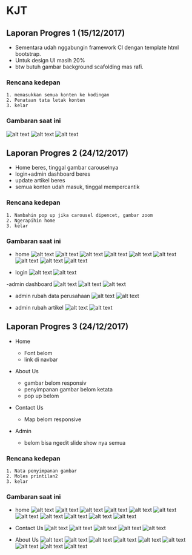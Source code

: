 # KJT

## Laporan Progres 1 (15/12/2017)

- Sementara udah nggabungin framework CI dengan template html bootstrap.
- Untuk design UI masih 20% 
- btw butuh gambar background scafolding mas rafi.

### Rencana kedepan


```
1. memasukkan semua konten ke kodingan
2. Penataan tata letak konten
3. kelar

```

### Gambaran saat ini
![alt text](https://github.com/RIZKYWAHYUS/kjt/blob/master/gambaran/prog1.jpg)
![alt text](https://github.com/RIZKYWAHYUS/kjt/blob/master/gambaran/prog2.jpg)
![alt text](https://github.com/RIZKYWAHYUS/kjt/blob/master/gambaran/prog3.jpg)



## Laporan Progres 2 (24/12/2017)

- Home beres, tinggal gambar carouselnya
- login+admin dashboard beres
- update artikel beres
- semua konten udah masuk, tinggal mempercantik

### Rencana kedepan


```
1. Nambahin pop up jika carousel dipencet, gambar zoom
2. Ngerapihin home
3. kelar

```

### Gambaran saat ini
- home
![alt text](https://github.com/RIZKYWAHYUS/kjt/blob/master/gambaran/b_1.jpg)
![alt text](https://github.com/RIZKYWAHYUS/kjt/blob/master/gambaran/b_1a.jpg)
![alt text](https://github.com/RIZKYWAHYUS/kjt/blob/master/gambaran/b_2.jpg)
![alt text](https://github.com/RIZKYWAHYUS/kjt/blob/master/gambaran/b_2a.jpg)
![alt text](https://github.com/RIZKYWAHYUS/kjt/blob/master/gambaran/b_2ab.jpg)
![alt text](https://github.com/RIZKYWAHYUS/kjt/blob/master/gambaran/b_3.jpg)
![alt text](https://github.com/RIZKYWAHYUS/kjt/blob/master/gambaran/b_3a.jpg)
![alt text](https://github.com/RIZKYWAHYUS/kjt/blob/master/gambaran/b_4.jpg)
![alt text](https://github.com/RIZKYWAHYUS/kjt/blob/master/gambaran/b_4a.jpg)

- login
![alt text](https://github.com/RIZKYWAHYUS/kjt/blob/master/gambaran/b_5.jpg)
![alt text](https://github.com/RIZKYWAHYUS/kjt/blob/master/gambaran/b_5a.jpg)

-admin dashboard
![alt text](https://github.com/RIZKYWAHYUS/kjt/blob/master/gambaran/b_6.jpg)
![alt text](https://github.com/RIZKYWAHYUS/kjt/blob/master/gambaran/b_6a.jpg)
![alt text](https://github.com/RIZKYWAHYUS/kjt/blob/master/gambaran/b_6ab.jpg)

- admin rubah data perusahaan
![alt text](https://github.com/RIZKYWAHYUS/kjt/blob/master/gambaran/b_7.jpg)
![alt text](https://github.com/RIZKYWAHYUS/kjt/blob/master/gambaran/b_7a.jpg)

- admin rubah artikel
![alt text](https://github.com/RIZKYWAHYUS/kjt/blob/master/gambaran/b_8.jpg)
![alt text](https://github.com/RIZKYWAHYUS/kjt/blob/master/gambaran/b_8a.jpg)



## Laporan Progres 3 (24/12/2017)

- Home 
    - Font belom
    - link di navbar

- About Us
    - gambar belom responsiv
    - penyimpanan gambar belom ketata
    - pop up belom

- Contact Us 
    - Map belom responsive

- Admin 
    - belom bisa ngedit slide show nya semua


### Rencana kedepan


```
1. Nata penyimpanan gambar
2. Moles printilan2
3. kelar

```

### Gambaran saat ini
- home
![alt text](https://github.com/RIZKYWAHYUS/kjt/blob/master/gambaran/c1.jpg)
![alt text](https://github.com/RIZKYWAHYUS/kjt/blob/master/gambaran/c2.jpg)
![alt text](https://github.com/RIZKYWAHYUS/kjt/blob/master/gambaran/c3.jpg)
![alt text](https://github.com/RIZKYWAHYUS/kjt/blob/master/gambaran/c4.jpg)
![alt text](https://github.com/RIZKYWAHYUS/kjt/blob/master/gambaran/c5.jpg)
![alt text](https://github.com/RIZKYWAHYUS/kjt/blob/master/gambaran/c6.jpg)
![alt text](https://github.com/RIZKYWAHYUS/kjt/blob/master/gambaran/c7.jpg)
![alt text](https://github.com/RIZKYWAHYUS/kjt/blob/master/gambaran/c8.jpg)
![alt text](https://github.com/RIZKYWAHYUS/kjt/blob/master/gambaran/c9.jpg)
![alt text](https://github.com/RIZKYWAHYUS/kjt/blob/master/gambaran/c91.jpg)
![alt text](https://github.com/RIZKYWAHYUS/kjt/blob/master/gambaran/c92.jpg)


- Contact Us
![alt text](https://github.com/RIZKYWAHYUS/kjt/blob/master/gambaran/c93.jpg)
![alt text](https://github.com/RIZKYWAHYUS/kjt/blob/master/gambaran/c94.jpg)
![alt text](https://github.com/RIZKYWAHYUS/kjt/blob/master/gambaran/c95.jpg)
![alt text](https://github.com/RIZKYWAHYUS/kjt/blob/master/gambaran/c96.jpg)
![alt text](https://github.com/RIZKYWAHYUS/kjt/blob/master/gambaran/c97.jpg)




- About Us
![alt text](https://github.com/RIZKYWAHYUS/kjt/blob/master/gambaran/c98.jpg)
![alt text](https://github.com/RIZKYWAHYUS/kjt/blob/master/gambaran/c99.jpg)
![alt text](https://github.com/RIZKYWAHYUS/kjt/blob/master/gambaran/c991.jpg)
![alt text](https://github.com/RIZKYWAHYUS/kjt/blob/master/gambaran/c992.jpg)
![alt text](https://github.com/RIZKYWAHYUS/kjt/blob/master/gambaran/c993.jpg)
![alt text](https://github.com/RIZKYWAHYUS/kjt/blob/master/gambaran/c994.jpg)
![alt text](https://github.com/RIZKYWAHYUS/kjt/blob/master/gambaran/c995.jpg)
![alt text](https://github.com/RIZKYWAHYUS/kjt/blob/master/gambaran/c996.jpg)
![alt text](https://github.com/RIZKYWAHYUS/kjt/blob/master/gambaran/c997.jpg)
 